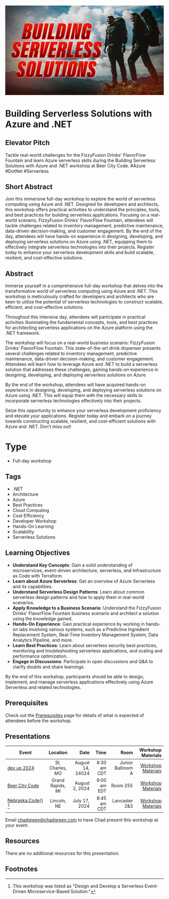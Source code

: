 ![Building Serverless Solutions with Azure and .NET](thumbnail.jpg)

# Building Serverless Solutions with Azure and .NET

## Elevator Pitch

Tackle real-world challenges for the FizzyFusion Drinks' FlavorFlow Fountain and learn Azure serverless skills during the Building Serverless Solutions with Azure and .NET workshop at Beer City Code. #Azure #DotNet #Serverless
## Short Abstract

Join this immersive full-day workshop to explore the world of serverless computing using Azure and .NET. Designed for developers and architects, this workshop offers practical activities to understand the principles, tools, and best practices for building serverless applications. Focusing on a real-world scenario, FizzyFusion Drinks’ FlavorFlow Fountain, attendees will tackle challenges related to inventory management, predictive maintenance, data-driven decision-making, and customer engagement. By the end of the day, attendees will have hands-on experience in designing, developing, and deploying serverless solutions on Azure using .NET, equipping them to effectively integrate serverless technologies into their projects. Register today to enhance your serverless development skills and build scalable, resilient, and cost-effective solutions.

## Abstract
Immerse yourself in a comprehensive full-day workshop that delves into the transformative world of serverless computing using Azure and .NET. This workshop is meticulously crafted for developers and architects who are keen to utilize the potential of serverless technologies to construct scalable, efficient, and cost-effective solutions.

Throughout this intensive day, attendees will participate in practical activities illuminating the fundamental concepts, tools, and best practices for architecting serverless applications on the Azure platform using the .NET framework.

The workshop will focus on a real-world business scenario: FizzyFusion Drinks’ FlavorFlow Fountain. This state-of-the-art drink dispenser presents several challenges related to inventory management, predictive maintenance, data-driven decision-making, and customer engagement. Attendees will learn how to leverage Azure and .NET to build a serverless solution that addresses these challenges, gaining hands-on experience in designing, developing, and deploying serverless solutions on Azure.

By the end of the workshop, attendees will have acquired hands-on experience in designing, developing, and deploying serverless solutions on Azure using .NET. This will equip them with the necessary skills to incorporate serverless technologies effectively into their projects.

Seize this opportunity to enhance your serverless development proficiency and elevate your applications. Register today and embark on a journey towards constructing scalable, resilient, and cost-efficient solutions with Azure and .NET. Don’t miss out!

# Type
- Full-day workshop

## Tags
- .NET
- Architecture
- Azure
- Best Practices
- Cloud Computing
- Cost Efficiency
- Developer Workshop
- Hands-On Learning
- Scalability
- Serverless Solutions

## Learning Objectives
- **Understand Key Concepts**: Gain a solid understanding of microservices, event-driven architecture, serverless, and Infrastructure as Code with Terraform.
- **Learn about Azure Serverless**: Get an overview of Azure Serverless and its capabilities.
- **Understand Serverless Design Patterns**: Learn about common serverless design patterns and how to apply them in real-world scenarios.
- **Apply Knowledge to a Business Scenario**: Understand the FizzyFusion Drinks' FlavorFlow Fountain business scenario and architect a solution using the knowledge gained.
- **Hands-On Experience**: Gain practical experience by working in hands-on labs involving various systems, such as a Predictive Ingredient Replacement System, Real-Time Inventory Management System, Data Analytics Pipeline, and more.
- **Learn Best Practices**: Learn about serverless security best practices, monitoring and troubleshooting serverless applications, and scaling and performance optimization.
- **Engage in Discussions**: Participate in open discussions and Q&A to clarify doubts and share learnings.

By the end of this workshop, participants should be able to design, implement, and manage serverless applications effectively using Azure Serverless and related technologies.

## Prerequisites

Check out the [Prerequisites](prerequisites.md) page for details of what is expected of attendees before the workshop.

## Presentations

| Event | Location | Date | Time | Room | Workshop Materials |
|-------|:--------:|-----:|-----:|-----:|----------:|
| [dev up 2024](https://www.devupconf.org/) | St. Charles, MO | August  14, 24024 | 8:30 am CDT | Junior Ballroom A | [Workshop Materials](EventMaterials\DevUp2024\README.md) |
| [Beer City Code](https://www.beercitycode.com/) | Grand Rapids, MI | August 2, 2024 | 9:00 am EDT | Room 255 | [Workshop Materials](EventMaterials\BeerCityCode2024\README.md) |
| [Nebraska.Code()](https://nebraskacode.amegala.com/) [^1]  | Lincoln, NE | July 17, 2024 | 8:45 am CDT | Lancaster 2&3 | [Workshop Materials](EventMaterials\NebraskaCode2024\README.md) |

Email [chadgreen@chadgreen.com](mailto:chadgreen@chadgreen.com?subject=Presentation%20Request:%20Buildling%20Serverless%20Solutions%20Workshop) to have Chad present this workshop at your event.

## Resources

There are no additional resources for this presentation.

## Footnotes
[^1]: This workshop was listed as "Design and Develop a Serverless Event-Driven Microservice-Based Solution."